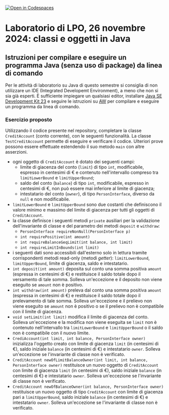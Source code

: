 [![Open in Codespaces](https://classroom.github.com/assets/launch-codespace-2972f46106e565e64193e422d61a12cf1da4916b45550586e14ef0a7c637dd04.svg)](https://classroom.github.com/open-in-codespaces?assignment_repo_id=17331437)
# Laboratorio di LPO, 26 novembre 2024: classi e oggetti in Java

## Istruzioni per compilare e eseguire un programma Java (senza uso di package) da linea di comando
Per le attività di laboratorio su Java di questo semestre si consiglia di non utilizzare un IDE (Integrated Developemt Environment),
a meno che non si sia già esperti. È sufficiente impiegare un qualsiasi editor,
installare [Java SE Development Kit 23](https://www.oracle.com/java/technologies/downloads/#JDK23)
e seguire le istruzioni su [AW](https://2024.aulaweb.unige.it/mod/page/view.php?id=57634) per compilare e eseguire 
un programma da linea di comando.

### Esercizio proposto

Utilizzando il codice presente nel repository, completare la classe `CreditAccount` (conto corrente), con le seguenti funzionalità. La classe `TestCreditAccount` permette di eseguire e verificare il codice.
Ulteriori prove possono essere effettuate estendendo il suo metodo `main` con altre asserzioni.

  * ogni oggetto di `CreditAccount` è dotato dei seguenti campi:
    * limite  di giacenza del conto (`limit`) di tipo `int`, modificabile, espresso in centesimi di € e contenuto nell'intervallo compreso tra `limitLowerBound` e `limitUpperBound`;
    * saldo del conto (`balance`) di tipo `int`, modificabile, espresso in centesimi di €, non può essere mai inferiore al limite  di giacenza;
    * intestatario del conto (`owner`), di tipo `PersonInterface`, diverso da `null` e non modificabile.
  * `limitLowerBound` e `limitUpperBound` sono due costanti che definiscono il valore minimo e massimo del limite di giacenza per tutti gli oggetti di `CreditAccount`.
  * la classe definisce i seguenti metodi `private` ausiliari per la validazione dell'invariante di classe e del parametro dei metodi `deposit` e `withdraw`:
    * `PersonInterface requireNonNull(PersonInterface p)`
    * `int requirePositive(int amount)`
    * `int requireBalanceGeqLimit(int balance, int limit)`
    * `int requireLimitInBounds(int limit)`  
  * i seguenti dati sono accessibili dall'esterno solo in lettura tramite corrispondenti metodi read-only (metodi *getter*): `limitLowerBound`, `limitUpperBound`, limite di giacenza, saldo e intestatario.
  * `int deposit(int amount)` deposita sul conto una somma positiva `amount` (espressa in centesimi di €) e restituisce il saldo totale dopo il versamento di tale somma. Solleva un'eccezione e il deposito non viene eseguito se `amount` non è positivo.
  * `int withdraw(int amount)` preleva dal conto una somma positiva `amount` (espressa in centesimi di €)  e restituisce il saldo totale dopo il prelevamento di tale somma. Solleva un'eccezione e il prelievo non viene eseguito se `amount` non è positivo o se il prelievo non è compatibile con il limite di giacenza.
  * `void setLimit(int limit)` modifica il limite  di giacenza del conto. Solleva un'eccezione e la modifica non viene eseguita se `limit` non è contenuto nell'intervallo tra `limitLowerBound` e `limitUpperBound` o il saldo non è compatibile con il nuovo limite.
  * `CrediAccount(int limit, int balance, PersonInterface owner)` inizializza l'oggetto creato con limite di giacenza `limit` (in centesimi di €), saldo iniziale `balance` (in centesimi di €) e intestatario `owner`. Solleva un'eccezione se l'invariante di classe non è verificato.
  * `CreditAccount newOfLimitBalanceOwner(int limit, int balance, PersonInterface owner)` restituisce un nuovo oggetto di `CreditAccount` con limite di giacenza `limit` (in centesimi di €), saldo iniziale `balance` (in centesimi di €) e intestatario `owner`.
  Solleva un'eccezione se l'invariante di classe non è verificato.
  * `CreditAccount newOfBalanceOwner(int balance, PersonInterface owner)` restituisce un nuovo oggetto di tipo `CreditAccount`  con limite di giacenza pari a `limitUpperBound`, saldo iniziale `balance` (in centesimi di €) e intestatario `owner`. Solleva un'eccezione se l'invariante di classe non è verificato.      
